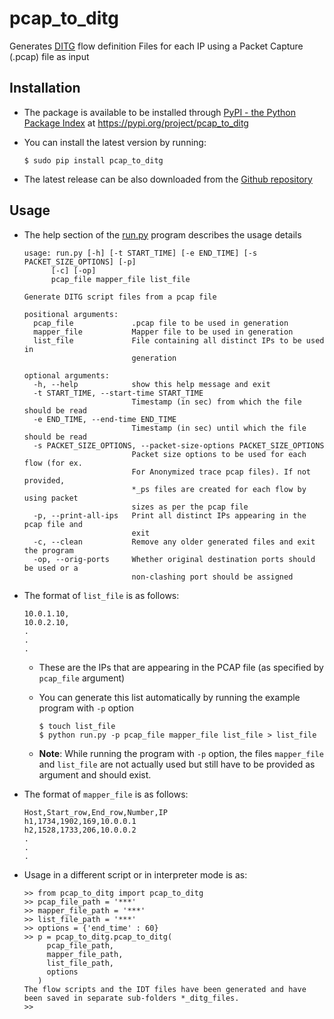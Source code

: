 pcap\_to\_ditg
==============

Generates [DITG](http://traffic.comics.unina.it/software/ITG/) flow
definition Files for each IP using a Packet Capture (.pcap) file as
input

Installation
------------

-   The package is available to be installed through [PyPI - the Python
    Package Index](https://pypi.python.org/pypi) at https://pypi.org/project/pcap_to_ditg
-   You can install the latest version by running:

        $ sudo pip install pcap_to_ditg

-   The latest release can be also downloaded from the [Github
    repository](https://github.com/devenbansod/pcap_to_DITG/releases)

Usage
-----

-   The help section of the
    [run.py](https://github.com/devenbansod/pcap_to_ditg/blob/master/examples/run.py)
    program describes the usage details

        usage: run.py [-h] [-t START_TIME] [-e END_TIME] [-s PACKET_SIZE_OPTIONS] [-p]
              [-c] [-op]
              pcap_file mapper_file list_file

        Generate DITG script files from a pcap file

        positional arguments:
          pcap_file             .pcap file to be used in generation
          mapper_file           Mapper file to be used in generation
          list_file             File containing all distinct IPs to be used in
                                generation

        optional arguments:
          -h, --help            show this help message and exit
          -t START_TIME, --start-time START_TIME
                                Timestamp (in sec) from which the file should be read
          -e END_TIME, --end-time END_TIME
                                Timestamp (in sec) until which the file should be read
          -s PACKET_SIZE_OPTIONS, --packet-size-options PACKET_SIZE_OPTIONS
                                Packet size options to be used for each flow (for ex.
                                For Anonymized trace pcap files). If not provided,
                                *_ps files are created for each flow by using packet
                                sizes as per the pcap file
          -p, --print-all-ips   Print all distinct IPs appearing in the pcap file and
                                exit
          -c, --clean           Remove any older generated files and exit the program
          -op, --orig-ports     Whether original destination ports should be used or a
                                non-clashing port should be assigned

-   The format of `list_file` is as follows:

        10.0.1.10,
        10.0.2.10,
        .
        .
        .

    -   These are the IPs that are appearing in the PCAP file (as
        specified by `pcap_file` argument)
    -   You can generate this list automatically by running the example
        program with `-p` option

            $ touch list_file
            $ python run.py -p pcap_file mapper_file list_file > list_file

    -   **Note**: While running the program with `-p` option, the files
        `mapper_file` and `list_file` are not actually used but still
        have to be provided as argument and should exist.

-   The format of `mapper_file` is as follows:

        Host,Start_row,End_row,Number,IP
        h1,1734,1902,169,10.0.0.1
        h2,1528,1733,206,10.0.0.2
        .
        .
        .

-   Usage in a different script or in interpreter mode is as:

        >> from pcap_to_ditg import pcap_to_ditg
        >> pcap_file_path = '***'
        >> mapper_file_path = '***'
        >> list_file_path = '***'
        >> options = {'end_time' : 60}
        >> p = pcap_to_ditg.pcap_to_ditg(
             pcap_file_path,
             mapper_file_path,
             list_file_path,
             options
           )
        The flow scripts and the IDT files have been generated and have been saved in separate sub-folders *_ditg_files.
        >>


